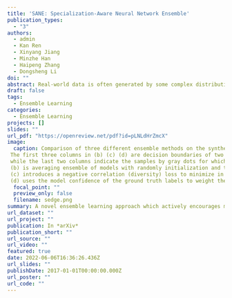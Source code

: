 ```yaml
---
title: 'SANE: Specialization-Aware Neural Network Ensemble'
publication_types:
  - "3"
authors:
  - admin
  - Kan Ren
  - Xinyang Jiang
  - Minzhe Han
  - Haipeng Zhang
  - Dongsheng Li
doi: ""
abstract: Real-world data is often generated by some complex distribution, which can be approximated by a composition of multiple simpler distributions. Thus, it is intuitive to divide the complex model learning into training several simpler models, each of which specializes in one simple distribution. Ensemble learning is one way to realize specialization, and has been widely used in practical machine learning scenarios. Many ensemble methods propose to increase diversity of base models, which could potentially result in model specialization. However, our studies show that without explicitly enforcing specification, pursuing diversity may not be enough to achieve satisfactory ensemble performance. In this paper, we propose SANE --- an end-to-end ensemble learning method that actively enforces model specification, where base models are trained to specialize in sub-regions of a latent space representing the simple distribution composition, and aggregated based on their specialties. Experiments in several prediction tasks on both image datasets and tabular datasets demonstrate the superior performance of our proposed method over state-of-the-art ensemble methods.
draft: false
tags:
  - Ensemble Learning
categories:
  - Ensemble Learning
projects: []
slides: ""
url_pdf: "https://openreview.net/pdf?id=pLNLdHrZmcX"
image:
  caption: Comparison of three different ensemble methods on the synthetic checkboard dataset (a).
 The first three columns in (b) (c) (d) are decision boundaries of two base models and the final ensemble model, resp.,
 while the last two columns indicate the samples by gray dots for which each base model makes correct predictions.
 (b) is averaging ensemble of models with randomly initialization and trained independently.
 (c) introduces a negative correlation (diversity) loss to minimize in additional to the vanilla prediction loss utilized in (b).
 (d) uses the model confidence of the ground truth labels to weight the training loss and aggregate the model predictions accordingly.
  focal_point: ""
  preview_only: false
  filename: sedge.png
summary: A novel ensemble learning approach which actively encourages model specialization and aggregates model predictions according to the estimated *sample-level model specialty*.
url_dataset: ""
url_project: ""
publication: In *arXiv*
publication_short: ""
url_source: ""
url_video: ""
featured: true
date: 2022-06-06T16:36:26.436Z
url_slides: ""
publishDate: 2017-01-01T00:00:00.000Z
url_poster: ""
url_code: ""
---
```

